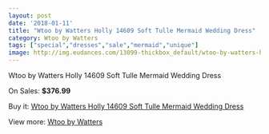 ```yaml
---
layout: post
date: '2018-01-11'
title: "Wtoo by Watters Holly 14609 Soft Tulle Mermaid Wedding Dress"
category: Wtoo by Watters
tags: ["special","dresses","sale","mermaid","unique"]
image: http://img.eudances.com/13099-thickbox_default/wtoo-by-watters-holly-14609-soft-tulle-mermaid-wedding-dress.jpg
---
```

Wtoo by Watters Holly 14609 Soft Tulle Mermaid Wedding Dress

On Sales: **$376.99**
<a href="https://www.eudances.com/en/wtoo-by-watters/3974-wtoo-by-watters-holly-14609-soft-tulle-mermaid-wedding-dress.html"><amp-img layout="responsive" width="600" height="600" src="//img.eudances.com/13099-thickbox_default/wtoo-by-watters-holly-14609-soft-tulle-mermaid-wedding-dress.jpg" alt="Wtoo by Watters Holly 14609 Soft Tulle Mermaid Wedding Dress 0" /></a>
<a href="https://www.eudances.com/en/wtoo-by-watters/3974-wtoo-by-watters-holly-14609-soft-tulle-mermaid-wedding-dress.html"><amp-img layout="responsive" width="600" height="600" src="//img.eudances.com/13103-thickbox_default/wtoo-by-watters-holly-14609-soft-tulle-mermaid-wedding-dress.jpg" alt="Wtoo by Watters Holly 14609 Soft Tulle Mermaid Wedding Dress 1" /></a>
<a href="https://www.eudances.com/en/wtoo-by-watters/3974-wtoo-by-watters-holly-14609-soft-tulle-mermaid-wedding-dress.html"><amp-img layout="responsive" width="600" height="600" src="//img.eudances.com/13102-thickbox_default/wtoo-by-watters-holly-14609-soft-tulle-mermaid-wedding-dress.jpg" alt="Wtoo by Watters Holly 14609 Soft Tulle Mermaid Wedding Dress 2" /></a>
<a href="https://www.eudances.com/en/wtoo-by-watters/3974-wtoo-by-watters-holly-14609-soft-tulle-mermaid-wedding-dress.html"><amp-img layout="responsive" width="600" height="600" src="//img.eudances.com/13101-thickbox_default/wtoo-by-watters-holly-14609-soft-tulle-mermaid-wedding-dress.jpg" alt="Wtoo by Watters Holly 14609 Soft Tulle Mermaid Wedding Dress 3" /></a>
<a href="https://www.eudances.com/en/wtoo-by-watters/3974-wtoo-by-watters-holly-14609-soft-tulle-mermaid-wedding-dress.html"><amp-img layout="responsive" width="600" height="600" src="//img.eudances.com/13100-thickbox_default/wtoo-by-watters-holly-14609-soft-tulle-mermaid-wedding-dress.jpg" alt="Wtoo by Watters Holly 14609 Soft Tulle Mermaid Wedding Dress 4" /></a>

Buy it: [Wtoo by Watters Holly 14609 Soft Tulle Mermaid Wedding Dress](https://www.eudances.com/en/wtoo-by-watters/3974-wtoo-by-watters-holly-14609-soft-tulle-mermaid-wedding-dress.html "Wtoo by Watters Holly 14609 Soft Tulle Mermaid Wedding Dress")

View more: [Wtoo by Watters](https://www.eudances.com/en/49-wtoo-by-watters "Wtoo by Watters")